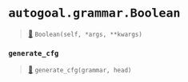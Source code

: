 # `autogoal.grammar.Boolean`

> [📝](https://github.com/autogal/autogoal/blob/main/autogoal/grammar/_cfg.py#L380)
> `Boolean(self, *args, **kwargs)`

### `generate_cfg`

> [📝](https://github.com/autogoal/autogoal/blob/main/autogoal/grammar/_cfg.py#L384)
> `generate_cfg(grammar, head)`

